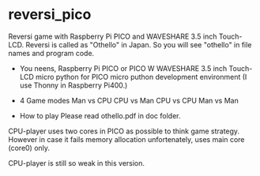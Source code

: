 # reversi_pico
Reversi game with Raspberry Pi PICO and WAVESHARE 3.5 inch Touch-LCD.
Reversi is called as "Othello" in Japan.  So you will see "othello" in file names and program code.

- You neens,
  Raspberry Pi PICO or PICO W
  WAVESHARE 3.5 inch Touch-LCD
  micro python for PICO
  micro puthon development environment (I use Thonny in Raspberry Pi400.)
  
- 4 Game modes
  Man vs CPU
  CPU vs Man
  CPU vs CPU
  Man vs Man

- How to play
  Please read othello.pdf in doc folder.
  
CPU-player uses two cores in PICO as possible to think game strategy.
However in case it fails memory allocation unfortenately, uses main core (core0) only.

CPU-player is still so weak in this version.